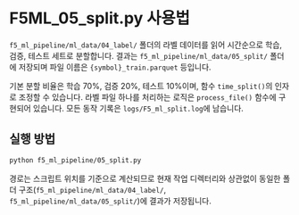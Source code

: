 # F5ML_05_split.py 사용법

`f5_ml_pipeline/ml_data/04_label/` 폴더의 라벨 데이터를 읽어 시간순으로 학습, 검증, 테스트 세트로 분할합니다.
결과는 `f5_ml_pipeline/ml_data/05_split/` 폴더에 저장되며 파일 이름은 `{symbol}_train.parquet` 등입니다.

기본 분할 비율은 학습 70%, 검증 20%, 테스트 10%이며, 함수 `time_split()`의 인자로 조정할 수 있습니다.
라벨 파일 하나를 처리하는 로직은 `process_file()` 함수에 구현되어 있습니다.
모든 동작 기록은 `logs/F5_ml_split.log`에 남습니다.

## 실행 방법
```bash
python f5_ml_pipeline/05_split.py
```

경로는 스크립트 위치를 기준으로 계산되므로 현재 작업 디렉터리와 상관없이
동일한 폴더 구조(`f5_ml_pipeline/ml_data/04_label/`, `f5_ml_pipeline/ml_data/05_split/`)에 결과가 저장됩니다.
